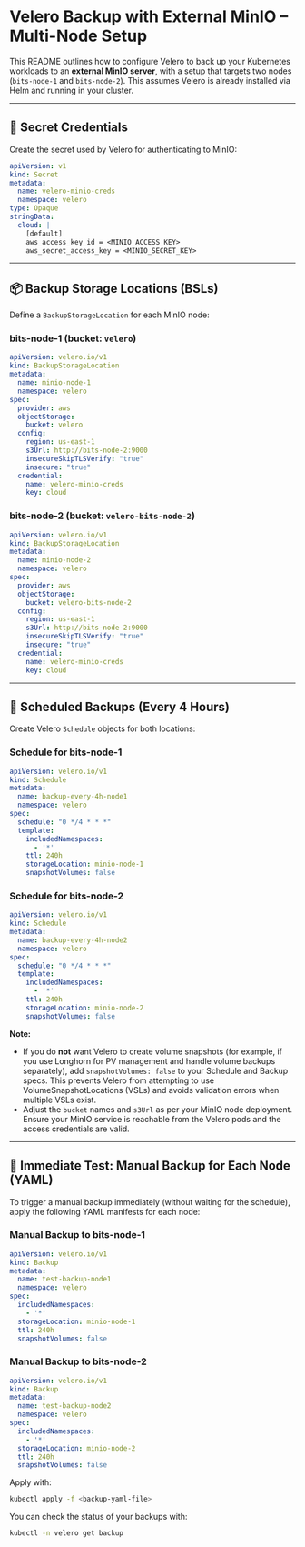 # Velero Backup with External MinIO – Multi-Node Setup

This README outlines how to configure Velero to back up your Kubernetes workloads to an **external MinIO server**, with a setup that targets two nodes (`bits-node-1` and `bits-node-2`). This assumes Velero is already installed via Helm and running in your cluster.

---

## 🔐 Secret Credentials

Create the secret used by Velero for authenticating to MinIO:

```yaml
apiVersion: v1
kind: Secret
metadata:
  name: velero-minio-creds
  namespace: velero
type: Opaque
stringData:
  cloud: |
    [default]
    aws_access_key_id = <MINIO_ACCESS_KEY>
    aws_secret_access_key = <MINIO_SECRET_KEY>
```

---

## 📦 Backup Storage Locations (BSLs)

Define a `BackupStorageLocation` for each MinIO node:

### bits-node-1 (bucket: `velero`)
```yaml
apiVersion: velero.io/v1
kind: BackupStorageLocation
metadata:
  name: minio-node-1
  namespace: velero
spec:
  provider: aws
  objectStorage:
    bucket: velero
  config:
    region: us-east-1
    s3Url: http://bits-node-2:9000
    insecureSkipTLSVerify: "true"
    insecure: "true"
  credential:
    name: velero-minio-creds
    key: cloud
```

### bits-node-2 (bucket: `velero-bits-node-2`)
```yaml
apiVersion: velero.io/v1
kind: BackupStorageLocation
metadata:
  name: minio-node-2
  namespace: velero
spec:
  provider: aws
  objectStorage:
    bucket: velero-bits-node-2
  config:
    region: us-east-1
    s3Url: http://bits-node-2:9000
    insecureSkipTLSVerify: "true"
    insecure: "true"
  credential:
    name: velero-minio-creds
    key: cloud
```

---

## 📆 Scheduled Backups (Every 4 Hours)

Create Velero `Schedule` objects for both locations:

### Schedule for bits-node-1
```yaml
apiVersion: velero.io/v1
kind: Schedule
metadata:
  name: backup-every-4h-node1
  namespace: velero
spec:
  schedule: "0 */4 * * *"
  template:
    includedNamespaces:
      - '*'
    ttl: 240h
    storageLocation: minio-node-1
    snapshotVolumes: false
```

### Schedule for bits-node-2
```yaml
apiVersion: velero.io/v1
kind: Schedule
metadata:
  name: backup-every-4h-node2
  namespace: velero
spec:
  schedule: "0 */4 * * *"
  template:
    includedNamespaces:
      - '*'
    ttl: 240h
    storageLocation: minio-node-2
    snapshotVolumes: false
```


**Note:**
- If you do **not** want Velero to create volume snapshots (for example, if you use Longhorn for PV management and handle volume backups separately), add `snapshotVolumes: false` to your Schedule and Backup specs. This prevents Velero from attempting to use VolumeSnapshotLocations (VSLs) and avoids validation errors when multiple VSLs exist.
- Adjust the `bucket` names and `s3Url` as per your MinIO node deployment. Ensure your MinIO service is reachable from the Velero pods and the access credentials are valid.

---

## 🚀 Immediate Test: Manual Backup for Each Node (YAML)

To trigger a manual backup immediately (without waiting for the schedule), apply the following YAML manifests for each node:

### Manual Backup to bits-node-1
```yaml
apiVersion: velero.io/v1
kind: Backup
metadata:
  name: test-backup-node1
  namespace: velero
spec:
  includedNamespaces:
    - '*'
  storageLocation: minio-node-1
  ttl: 240h
  snapshotVolumes: false
```

### Manual Backup to bits-node-2
```yaml
apiVersion: velero.io/v1
kind: Backup
metadata:
  name: test-backup-node2
  namespace: velero
spec:
  includedNamespaces:
    - '*'
  storageLocation: minio-node-2
  ttl: 240h
  snapshotVolumes: false
```

Apply with:
```sh
kubectl apply -f <backup-yaml-file>
```

You can check the status of your backups with:
```sh
kubectl -n velero get backup
```
